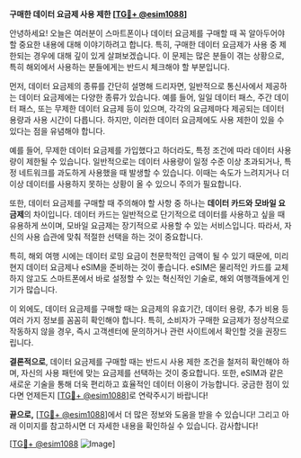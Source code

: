 **구매한 데이터 요금제 사용 제한 [[TG💪+ @esim1088](https://t.me/s/esim1088)]**

안녕하세요! 오늘은 여러분이 스마트폰이나 데이터 요금제를 구매할 때 꼭 알아두어야 할 중요한 내용에 대해 이야기하려고 합니다. 특히, 구매한 데이터 요금제가 사용 중 제한되는 경우에 대해 깊이 있게 살펴보겠습니다. 이 문제는 많은 분들이 겪는 상황으로, 특히 해외에서 사용하는 분들에게는 반드시 체크해야 할 부분입니다.

먼저, 데이터 요금제의 종류를 간단히 설명해 드리자면, 일반적으로 통신사에서 제공하는 데이터 요금제에는 다양한 종류가 있습니다. 예를 들어, 일일 데이터 패스, 주간 데이터 패스, 또는 무제한 데이터 요금제 등이 있으며, 각각의 요금제마다 제공되는 데이터 용량과 사용 시간이 다릅니다. 하지만, 이러한 데이터 요금제에도 사용 제한이 있을 수 있다는 점을 유념해야 합니다.

예를 들어, 무제한 데이터 요금제를 가입했다고 하더라도, 특정 조건에 따라 데이터 사용량이 제한될 수 있습니다. 일반적으로는 데이터 사용량이 일정 수준 이상 초과되거나, 특정 네트워크를 과도하게 사용했을 때 발생할 수 있습니다. 이때는 속도가 느려지거나 더 이상 데이터를 사용하지 못하는 상황이 올 수 있으니 주의가 필요합니다.

또한, 데이터 요금제를 구매할 때 주의해야 할 사항 중 하나는 **데이터 카드와 모바일 요금제**의 차이입니다. 데이터 카드는 일반적으로 단기적으로 데이터를 사용하고 싶을 때 유용하게 쓰이며, 모바일 요금제는 장기적으로 사용할 수 있는 서비스입니다. 따라서, 자신의 사용 습관에 맞춰 적절한 선택을 하는 것이 중요합니다.

특히, 해외 여행 시에는 데이터 로밍 요금이 천문학적인 금액이 될 수 있기 때문에, 미리 현지 데이터 요금제나 eSIM을 준비하는 것이 좋습니다. eSIM은 물리적인 카드를 교체하지 않고도 스마트폰에서 바로 설정할 수 있는 혁신적인 기술로, 해외 여행객들에게 인기가 많습니다.

이 외에도, 데이터 요금제를 구매할 때는 요금제의 유효기간, 데이터 용량, 추가 비용 등 여러 가지 정보를 꼼꼼히 확인해야 합니다. 특히, 소비자가 구매한 요금제가 정상적으로 작동하지 않을 경우, 즉시 고객센터에 문의하거나 관련 사이트에서 확인할 것을 권장드립니다.

**결론적으로**, 데이터 요금제를 구매할 때는 반드시 사용 제한 조건을 철저히 확인해야 하며, 자신의 사용 패턴에 맞는 요금제를 선택하는 것이 중요합니다. 또한, eSIM과 같은 새로운 기술을 통해 더욱 편리하고 효율적인 데이터 이용이 가능합니다. 궁금한 점이 있다면 언제든지 [[TG💪+ @esim1088](https://t.me/s/esim1088)]로 연락주시기 바랍니다!

**끝으로,** [[TG💪+ @esim1088](https://t.me/s/esim1088)]에서 더 많은 정보와 도움을 받을 수 있습니다! 그리고 아래 이미지를 참고하시면 더 자세한 내용을 확인하실 수 있습니다. 감사합니다! 

[[TG💪+ @esim1088](https://t.me/s/esim1088) ![Image](https://i.postimg.cc/Y0z9fWf4/image.png)]